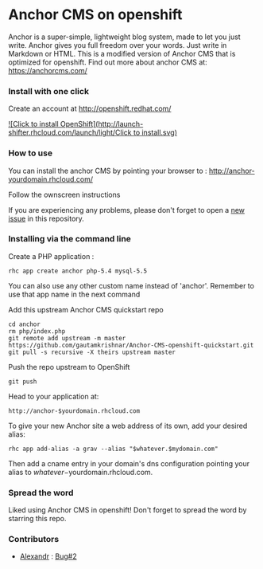 # Anchor CMS on openshift

Anchor is a super-simple, lightweight blog system, made to let you just write. Anchor gives you full freedom over your words. Just write in Markdown or HTML. This is a modified version of Anchor CMS that is optimized for openshift.
Find out more about anchor CMS at: https://anchorcms.com/

### Install with one click

Create an account at http://openshift.redhat.com/

<a href="https://openshift.redhat.com/app/console/application_types/custom?cartridges[]=php-5.4&cartridges[]=mysql-5.5&initial_git_url=https://github.com/gautamkrishnar/Anchor-CMS-openshift-quickstart&name=anchor" target="_blank">
![Click to install OpenShift](http://launch-shifter.rhcloud.com/launch/light/Click to install.svg)</a>

### How to use
You can install the anchor CMS by pointing your browser to : http://anchor-yourdomain.rhcloud.com/

Follow the ownscreen instructions

If you are experiencing any problems, please don't forget to open a [new issue](https://github.com/gautamkrishnar/Anchor-CMS-openshift-quickstart/issues/new) in this repository.
### Installing via the command line


Create a PHP application :

	rhc app create anchor php-5.4 mysql-5.5

You can also use any other custom name instead of 'anchor'. Remember to use that app name in the next command

Add this upstream Anchor CMS quickstart repo

	cd anchor
	rm php/index.php
	git remote add upstream -m master https://github.com/gautamkrishnar/Anchor-CMS-openshift-quickstart.git
	git pull -s recursive -X theirs upstream master

Push the repo upstream to OpenShift

	git push        

Head to your application at:

	http://anchor-$yourdomain.rhcloud.com

To give your new Anchor site a web address of its own, add your desired alias:

	rhc app add-alias -a grav --alias "$whatever.$mydomain.com"

Then add a cname entry in your domain's dns configuration pointing your alias to $whatever-$yourdomain.rhcloud.com.

### Spread the word
Liked using Anchor CMS in openshift! Don't forget to spread the word by starring this repo.

### Contributors
* [Alexandr](https://github.com/alexbagirov) : [Bug#2](https://github.com/gautamkrishnar/Anchor-CMS-openshift-quickstart/issues/2)
